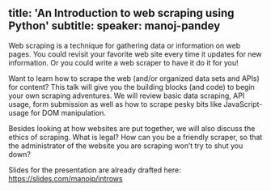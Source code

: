 title: 'An Introduction to web scraping using Python'
subtitle:
speaker: manoj-pandey
---
Web scraping is a technique for gathering data or information on web pages. You could revisit your favorite web site every time it updates for new information. Or you could write a web scraper to have it do it for you!

Want to learn how to scrape the web (and/or organized data sets and APIs) for content? This talk will give you the building blocks (and code) to begin your own scraping adventures. We will review basic data scraping, API usage, form submission as well as how to scrape pesky bits like JavaScript-usage for DOM manipulation.

Besides looking at how websites are put together, we will also discuss the ethics of scraping. What is legal? How can you be a friendly scraper, so that the administrator of the website you are scraping won’t try to shut you down?

Slides for the presentation are already drafted here:
https://slides.com/manojp/introws